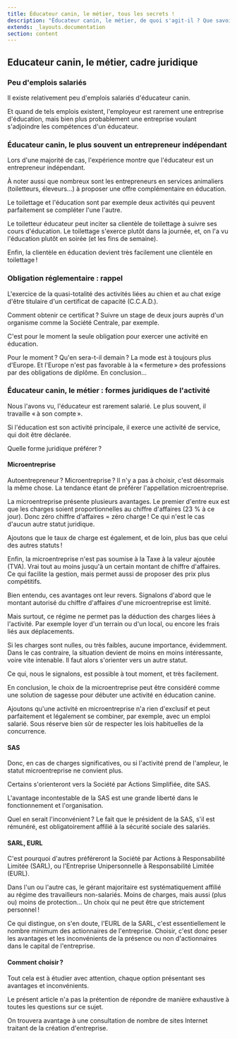 ```yaml
---
title: Éducateur canin, le métier, tous les secrets !
description: "Éducateur canin, le métier, de quoi s'agit-il ? Que savoir, quand on envisage d'entrer dans cette profession ?"
extends: _layouts.documentation
section: content
---
```


Educateur canin, le métier, cadre juridique
-------------------------------------------

### Peu d'emplois salariés

Il existe relativement peu d'emplois salariés d'éducateur canin.

Et quand de tels emplois existent, l'employeur est rarement une
entreprise d'éducation, mais bien plus probablement une entreprise
voulant s'adjoindre les compétences d'un éducateur.

### Éducateur canin, le plus souvent un entrepreneur indépendant

Lors d'une majorité de cas, l'expérience montre que l'éducateur est un
entrepreneur indépendant.

À noter aussi que nombreux sont les entrepreneurs en services animaliers
(toiletteurs, éleveurs...) à proposer une offre complémentaire en
éducation.

Le toilettage et l'éducation sont par exemple deux activités qui peuvent
parfaitement se compléter l'une l'autre.

Le toiletteur éducateur peut inciter sa clientèle de toilettage à suivre
ses cours d'éducation. Le toilettage s'exerce plutôt dans la journée,
et, on l'a vu l'éducation plutôt en soirée (et les fins de semaine).

Enfin, la clientèle en éducation devient très facilement une clientèle
en toilettage !

### Obligation réglementaire : rappel

L'exercice de la quasi-totalité des activités liées au chien et au chat
exige d'être titulaire d'un certificat de capacité (C.C.A.D.).

Comment obtenir ce certificat ? Suivre un stage de deux jours auprès
d'un organisme comme la Société Centrale, par exemple.

C'est pour le moment la seule obligation pour exercer une activité en
éducation.

Pour le moment ? Qu'en sera-t-il demain ? La mode est à toujours plus
d'Europe. Et l'Europe n'est pas favorable à la « fermeture » des
professions par des obligations de diplôme. En conclusion...

### Éducateur canin, le métier : formes juridiques de l'activité

Nous l'avons vu, l'éducateur est rarement salarié. Le plus souvent, il
travaille « à son compte ».

Si l'éducation est son activité principale, il exerce une activité de
service, qui doit être déclarée.

Quelle forme juridique préférer ?

#### Microentreprise

Autoentrepreneur ? Microentreprise ? Il n'y a pas à choisir, c'est
désormais la même chose. La tendance étant de préférer l'appellation
microentreprise.

La microentreprise présente plusieurs avantages. Le premier d'entre eux
est que les charges soient proportionnelles au chiffre d'affaires (23 %
à ce jour). Donc zéro chiffre d'affaires = zéro charge ! Ce qui n'est le
cas d'aucun autre statut juridique.

Ajoutons que le taux de charge est également, et de loin, plus bas que
celui des autres statuts !

Enfin, la microentreprise n'est pas soumise à la Taxe à la valeur
ajoutée (TVA). Vrai tout au moins jusqu'à un certain montant de chiffre
d'affaires. Ce qui facilite la gestion, mais permet aussi de proposer
des prix plus compétitifs.

Bien entendu, ces avantages ont leur revers. Signalons d'abord que le
montant autorisé du chiffre d'affaires d'une microentreprise est limité.

Mais surtout, ce régime ne permet pas la déduction des charges liées à
l'activité. Par exemple loyer d'un terrain ou d'un local, ou encore les
frais liés aux déplacements.

Si les charges sont nulles, ou très faibles, aucune importance,
évidemment. Dans le cas contraire, la situation devient de moins en
moins intéressante, voire vite intenable. Il faut alors s'orienter vers
un autre statut.

Ce qui, nous le signalons, est possible à tout moment, et très
facilement.

En conclusion, le choix de la microentreprise peut être considéré comme
une solution de sagesse pour débuter une activité en éducation canine.

Ajoutons qu'une activité en microentreprise n'a rien d'exclusif et peut
parfaitement et légalement se combiner, par exemple, avec un emploi
salarié. Sous réserve bien sûr de respecter les lois habituelles de la
concurrence.

#### SAS

Donc, en cas de charges significatives, ou si l'activité prend de
l'ampleur, le statut microentreprise ne convient plus.

Certains s'orienteront vers la Société par Actions Simplifiée, dite SAS.

L'avantage incontestable de la SAS est une grande liberté dans le
fonctionnement et l'organisation.

Quel en serait l'inconvénient ? Le fait que le président de la SAS, s'il
est rémunéré, est obligatoirement affilié à la sécurité sociale des
salariés.

#### SARL, EURL

C'est pourquoi d'autres préféreront la Société par Actions à
Responsabilité Limitée (SARL), ou l'Entreprise Unipersonnelle à
Responsabilité Limitée (EURL).

Dans l'un ou l'autre cas, le gérant majoritaire est systématiquement
affilié au régime des travailleurs non-salariés. Moins de charges, mais
aussi (plus ou) moins de protection... Un choix qui ne peut être que
strictement personnel !

Ce qui distingue, on s'en doute, l'EURL de la SARL, c'est
essentiellement le nombre minimum des actionnaires de l'entreprise.
Choisir, c'est donc peser les avantages et les inconvénients de la
présence ou non d'actionnaires dans le capital de l'entreprise.

#### Comment choisir ? 

Tout cela est à étudier avec attention, chaque option présentant ses
avantages et inconvénients.

Le présent article n'a pas la prétention de répondre de manière
exhaustive à toutes les questions sur ce sujet.

On trouvera avantage à une consultation de nombre de sites Internet
traitant de la création d'entreprise.